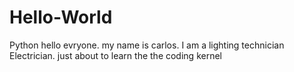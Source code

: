 # Hello-World
Python
hello evryone.  my name is carlos.  I am a lighting technician Electrician.  just about to learn the the coding kernel
